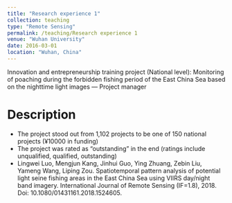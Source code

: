 ```yaml
---
title: "Research experience 1"
collection: teaching
type: "Remote Sensing"
permalink: /teaching/Research experience 1
venue: "Wuhan University"
date: 2016-03-01
location: "Wuhan, China"
---
```


Innovation and entrepreneurship training project (National level): Monitoring of poaching during the forbidden fishing period of the East China Sea based on the nighttime light images — Project manager

Description
======
* The project stood out from 1,102 projects to be one of 150 national projects (¥10000 in funding) 
* The project was rated as “outstanding” in the end (ratings include unqualified, qualified, outstanding) 
* Lingwei Luo, Mengjun Kang, Jinhui Guo, Ying Zhuang, Zebin Liu, Yameng Wang, Liping Zou. Spatiotemporal pattern analysis of potential light seine fishing areas in the East China Sea using VIIRS day/night band imagery. International Journal of Remote Sensing (IF=1.8), 2018. Doi: 10.1080/01431161.2018.1524605.
